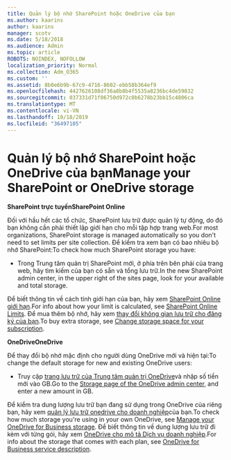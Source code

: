 ```yaml
---
title: Quản lý bộ nhớ SharePoint hoặc OneDrive của bạn
ms.author: kaarins
author: kaarins
manager: scotv
ms.date: 5/18/2018
ms.audience: Admin
ms.topic: article
ROBOTS: NOINDEX, NOFOLLOW
localization_priority: Normal
ms.collection: Adm_O365
ms.custom: ''
ms.assetid: 8b0e6b9b-67c9-4716-8602-ebb58b364ef9
ms.openlocfilehash: 4427626108df36a8b8b4f5535a8236bc4de59832
ms.sourcegitcommit: 037331d71f06750d972c0b6278b23bb15c4806ca
ms.translationtype: MT
ms.contentlocale: vi-VN
ms.lasthandoff: 10/18/2019
ms.locfileid: "36497105"
---
```

# <a name="manage-your-sharepoint-or-onedrive-storage"></a><span data-ttu-id="9ed24-102">Quản lý bộ nhớ SharePoint hoặc OneDrive của bạn</span><span class="sxs-lookup"><span data-stu-id="9ed24-102">Manage your SharePoint or OneDrive storage</span></span>

 <span data-ttu-id="9ed24-103">**SharePoint trực tuyến**</span><span class="sxs-lookup"><span data-stu-id="9ed24-103">**SharePoint Online**</span></span>
  
<span data-ttu-id="9ed24-104">Đối với hầu hết các tổ chức, SharePoint lưu trữ được quản lý tự động, do đó bạn không cần phải thiết lập giới hạn cho mỗi tập hợp trang web.</span><span class="sxs-lookup"><span data-stu-id="9ed24-104">For most organizations, SharePoint storage is managed automatically so you don't need to set limits per site collection.</span></span> <span data-ttu-id="9ed24-105">Để kiểm tra xem bạn có bao nhiêu bộ nhớ SharePoint:</span><span class="sxs-lookup"><span data-stu-id="9ed24-105">To check how much SharePoint storage you have:</span></span>
  
- <span data-ttu-id="9ed24-106">Trong Trung tâm quản trị SharePoint mới, ở phía trên bên phải của trang web, hãy tìm kiếm của bạn có sẵn và tổng lưu trữ.</span><span class="sxs-lookup"><span data-stu-id="9ed24-106">In the new SharePoint admin center, in the upper right of the sites page, look for your available and total storage.</span></span>
    
<span data-ttu-id="9ed24-107">Để biết thông tin về cách tính giới hạn của bạn, hãy xem [SharePoint Online giới hạn](https://go.microsoft.com/fwlink/p/?LinkID=856113).</span><span class="sxs-lookup"><span data-stu-id="9ed24-107">For info about how your limit is calculated, see [SharePoint Online Limits](https://go.microsoft.com/fwlink/p/?LinkID=856113).</span></span> <span data-ttu-id="9ed24-108">Để mua thêm bộ nhớ, hãy xem [thay đổi không gian lưu trữ cho đăng ký của bạn](https://go.microsoft.com/fwlink/?linkid=866428).</span><span class="sxs-lookup"><span data-stu-id="9ed24-108">To buy extra storage, see [Change storage space for your subscription](https://go.microsoft.com/fwlink/?linkid=866428).</span></span>
  
 <span data-ttu-id="9ed24-109">**OneDrive**</span><span class="sxs-lookup"><span data-stu-id="9ed24-109">**OneDrive**</span></span>
  
<span data-ttu-id="9ed24-110">Để thay đổi bộ nhớ mặc định cho người dùng OneDrive mới và hiện tại:</span><span class="sxs-lookup"><span data-stu-id="9ed24-110">To change the default storage for new and existing OneDrive users:</span></span>
  
- <span data-ttu-id="9ed24-111">Truy cập [trang lưu trữ của Trung tâm quản trị OneDrive](https://admin.onedrive.com/?v=StorageSettings)và nhập số tiền mới vào GB.</span><span class="sxs-lookup"><span data-stu-id="9ed24-111">Go to the [Storage page of the OneDrive admin center](https://admin.onedrive.com/?v=StorageSettings), and enter a new amount in GB.</span></span>
    
<span data-ttu-id="9ed24-112">Để kiểm tra dung lượng lưu trữ bạn đang sử dụng trong OneDrive của riêng bạn, hãy xem [quản lý lưu trữ onedrive cho doanh nghiệp](https://go.microsoft.com/fwlink/?linkid=866429)của bạn.</span><span class="sxs-lookup"><span data-stu-id="9ed24-112">To check how much storage you're using in your own OneDrive, see [Manage your OneDrive for Business storage](https://go.microsoft.com/fwlink/?linkid=866429).</span></span> <span data-ttu-id="9ed24-113">Để biết thông tin về dung lượng lưu trữ đi kèm với từng gói, hãy xem [OneDrive cho mô tả Dịch vụ doanh nghiệp](https://go.microsoft.com/fwlink/p/?LinkID=826071).</span><span class="sxs-lookup"><span data-stu-id="9ed24-113">For info about the storage that comes with each plan, see [OneDrive for Business service description](https://go.microsoft.com/fwlink/p/?LinkID=826071).</span></span>
  

